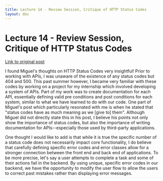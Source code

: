 ```yaml
---
title: Lecture 14 - Review Session, Critique of HTTP Status Codes
layout: doc
---
```


# Lecture 14 - Review Session, Critique of HTTP Status Codes

<a href="https://mpadilla198.github.io/portfolio-miguel-padilla/blogs/blog1.html">Link to original post</a>

I found Miguel's thoughts on HTTP Status Codes very insightful! Prior to working with APIs, I was unaware of the existence of any status codes but 404 and 500. This past summer however, I became very familiar with these codes by working on a project for my internship which involved developing a system of APIs. Part of my work was to create documentation for each API, essentially defining valid pre conditions and post conditions for each system, similar to what we have learned to do with our code. One part of Miguel's post which particularly resonated with me is when he stated that "status codes have as much meaning as we [give to] them". Although Miguel did not directly state this in his post, I believe his points not only show the importance of status codes, but also the importance of writing documentation for APIs--especially those used by third-party applications. 

One thought I would like to add is that while it is true the specific number of a status code does not necessarily impact core functionality, I do believe that carefully defining specific error codes and error classes allow for a stronger connection between the front end and back end of applications. To be more precise, let's say a user attempts to complete a task and some of their actions fail in the backend. By using unique, specific error codes in our backend, we have the opportunity to modify the user flow to allow the users to correct past mistakes rather than displaying error messages.